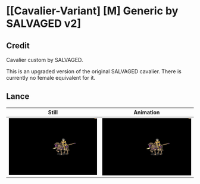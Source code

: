 # [\[Cavalier-Variant\] \[M\] Generic by SALVAGED v2]

## Credit

Cavalier custom by SALVAGED.

This is an upgraded version of the original SALVAGED cavalier. There is currently no female equivalent for it.

## Lance

| Still | Animation |
| :---: | :-------: |
| ![Lance still](./Lance_000.png) | ![Lance animation](./Lance.gif) |
